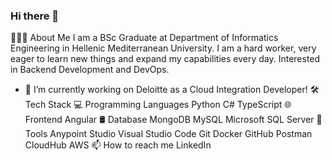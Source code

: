 ### Hi there 👋

👨🏻‍💻 About Me
I am a BSc Graduate at Department of Informatics Engineering in Hellenic Mediterranean University. I am a hard worker, very eager to learn new things and expand my capabilities every day. Interested in Backend Development and DevOps.

- 🔭 I’m currently working on Deloitte as a Cloud Integration Developer!
🛠 Tech Stack
💻 Programming Languages
Python
C#
TypeScript
🌐 Frontend
Angular
🛢 Database
MongoDB
MySQL
Microsoft SQL Server
🔧 Tools
Anypoint Studio
Visual Studio Code
Git
Docker
GitHub
Postman
CloudHub
AWS
📫 How to reach me
LinkedIn

<!--
**mpronoitis/mpronoitis** is a ✨ _special_ ✨ repository because its `README.md` (this file) appears on your GitHub profile.

Here are some ideas to get you started:

- 🔭 I’m currently working on ...
- 🌱 I’m currently learning ...
- 👯 I’m looking to collaborate on ...
- 🤔 I’m looking for help with ...
- 💬 Ask me about ...
- 📫 How to reach me: ...
- 😄 Pronouns: ...
- ⚡ Fun fact: ...
-->
